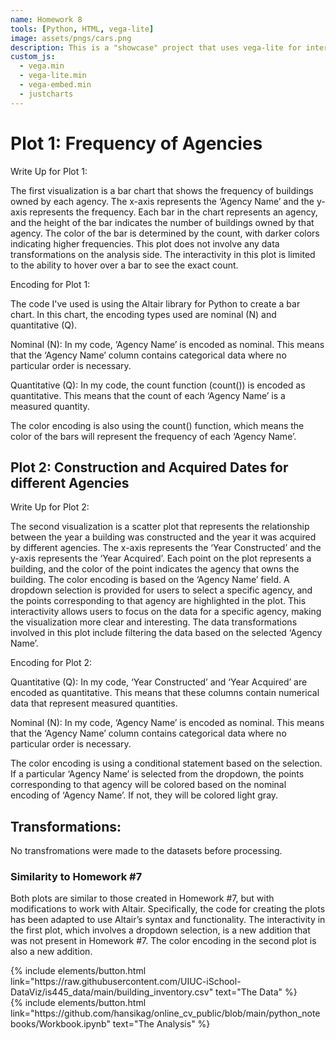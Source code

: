 ```yaml
---
name: Homework 8
tools: [Python, HTML, vega-lite]
image: assets/pngs/cars.png
description: This is a "showcase" project that uses vega-lite for interactive viz!
custom_js:
  - vega.min
  - vega-lite.min
  - vega-embed.min
  - justcharts
---
```



# Plot 1: Frequency of Agencies

<vegachart schema-url="{{ site.baseurl }}/assets/json/agency_frequency.json" style="width: 100%"></vegachart>

Write Up for Plot 1:

The first visualization is a bar chart that shows the frequency of buildings owned by each agency. The x-axis represents the ‘Agency Name’ and the y-axis represents the frequency. Each bar in the chart represents an agency, and the height of the bar indicates the number of buildings owned by that agency. The color of the bar is determined by the count, with darker colors indicating higher frequencies. This plot does not involve any data transformations on the analysis side. The interactivity in this plot is limited to the ability to hover over a bar to see the exact count.

Encoding for Plot 1: 

The code I've used is using the Altair library for Python to create a bar chart. In this chart, the encoding types used are nominal (N) and quantitative (Q).

Nominal (N): In my code, ‘Agency Name’ is encoded as nominal. This means that the ‘Agency Name’ column contains categorical data where no particular order is necessary.

Quantitative (Q): In my code, the count function (count()) is encoded as quantitative. This means that the count of each ‘Agency Name’ is a measured quantity.

The color encoding is also using the count() function, which means the color of the bars will represent the frequency of each ‘Agency Name’.

## Plot 2: Construction and Acquired Dates for different Agencies

<vegachart schema-url="{{ site.baseurl }}/assets/json/constructed.json" style="width: 100%"></vegachart>

Write Up for Plot 2:

The second visualization is a scatter plot that represents the relationship between the year a building was constructed and the year it was acquired by different agencies. The x-axis represents the ‘Year Constructed’ and the y-axis represents the ‘Year Acquired’. Each point on the plot represents a building, and the color of the point indicates the agency that owns the building. The color encoding is based on the ‘Agency Name’ field. A dropdown selection is provided for users to select a specific agency, and the points corresponding to that agency are highlighted in the plot. This interactivity allows users to focus on the data for a specific agency, making the visualization more clear and interesting. The data transformations involved in this plot include filtering the data based on the selected ‘Agency Name’.

Encoding for Plot 2: 

Quantitative (Q): In my code, ‘Year Constructed’ and ‘Year Acquired’ are encoded as quantitative. This means that these columns contain numerical data that represent measured quantities.

Nominal (N): In my code, ‘Agency Name’ is encoded as nominal. This means that the ‘Agency Name’ column contains categorical data where no particular order is necessary.

The color encoding is using a conditional statement based on the selection. If a particular ‘Agency Name’ is selected from the dropdown, the points corresponding to that agency will be colored based on the nominal encoding of ‘Agency Name’. If not, they will be colored light gray.

## Transformations:
No transfromations were made to the datasets before processing. 

### Similarity to Homework #7

Both plots are similar to those created in Homework #7, but with modifications to work with Altair. Specifically, the code for creating the plots has been adapted to use Altair’s syntax and functionality. The interactivity in the first plot, which involves a dropdown selection, is a new addition that was not present in Homework #7. The color encoding in the second plot is also a new addition.

<!-- these are written in a combo of html and liquid --> 

<div class="left">
{% include elements/button.html link="https://raw.githubusercontent.com/UIUC-iSchool-DataViz/is445_data/main/building_inventory.csv" text="The Data" %}
</div>

<div class="right">
{% include elements/button.html link="https://github.com/hansikag/online_cv_public/blob/main/python_notebooks/Workbook.ipynb" text="The Analysis" %}
</div>